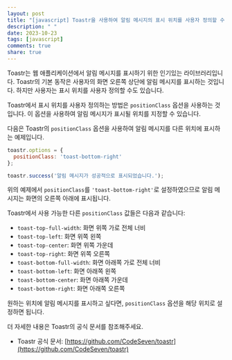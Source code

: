 ```yaml
---
layout: post
title: "[javascript] Toastr을 사용하여 알림 메시지의 표시 위치를 사용자 정의할 수 있나요?"
description: " "
date: 2023-10-23
tags: [javascript]
comments: true
share: true
---
```


Toastr는 웹 애플리케이션에서 알림 메시지를 표시하기 위한 인기있는 라이브러리입니다. Toastr의 기본 동작은 사용자의 화면 오른쪽 상단에 알림 메시지를 표시하는 것입니다. 하지만 사용자는 표시 위치를 사용자 정의할 수도 있습니다.

Toastr에서 표시 위치를 사용자 정의하는 방법은 `positionClass` 옵션을 사용하는 것입니다. 이 옵션을 사용하여 알림 메시지가 표시될 위치를 지정할 수 있습니다. 

다음은 Toastr의 `positionClass` 옵션을 사용하여 알림 메시지를 다른 위치에 표시하는 예제입니다.

```javascript
toastr.options = {
  positionClass: 'toast-bottom-right'
};

toastr.success('알림 메시지가 성공적으로 표시되었습니다.');
```

위의 예제에서 `positionClass`를 `'toast-bottom-right'`로 설정하였으므로 알림 메시지는 화면의 오른쪽 아래에 표시됩니다. 

Toastr에서 사용 가능한 다른 `positionClass` 값들은 다음과 같습니다:

- `toast-top-full-width`: 화면 위쪽 가로 전체 너비
- `toast-top-left`: 화면 위쪽 왼쪽
- `toast-top-center`: 화면 위쪽 가운데
- `toast-top-right`: 화면 위쪽 오른쪽
- `toast-bottom-full-width`: 화면 아래쪽 가로 전체 너비
- `toast-bottom-left`: 화면 아래쪽 왼쪽
- `toast-bottom-center`: 화면 아래쪽 가운데
- `toast-bottom-right`: 화면 아래쪽 오른쪽

원하는 위치에 알림 메시지를 표시하고 싶다면, `positionClass` 옵션을 해당 위치로 설정하면 됩니다.

더 자세한 내용은 Toastr의 공식 문서를 참조해주세요. 
- Toastr 공식 문서: [https://github.com/CodeSeven/toastr](https://github.com/CodeSeven/toastr)